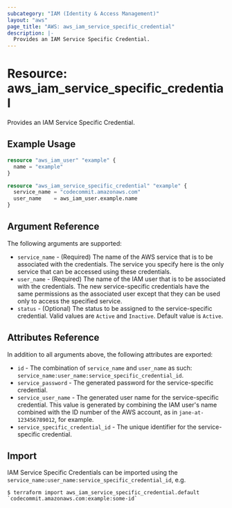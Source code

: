 ```yaml
---
subcategory: "IAM (Identity & Access Management)"
layout: "aws"
page_title: "AWS: aws_iam_service_specific_credential"
description: |-
  Provides an IAM Service Specific Credential.
---
```


# Resource: aws_iam_service_specific_credential

Provides an IAM Service Specific Credential.

## Example Usage

```terraform
resource "aws_iam_user" "example" {
  name = "example"
}

resource "aws_iam_service_specific_credential" "example" {
  service_name = "codecommit.amazonaws.com"
  user_name    = aws_iam_user.example.name
}
```

## Argument Reference

The following arguments are supported:

* `service_name` - (Required) The name of the AWS service that is to be associated with the credentials. The service you specify here is the only service that can be accessed using these credentials.
* `user_name` - (Required) The name of the IAM user that is to be associated with the credentials. The new service-specific credentials have the same permissions as the associated user except that they can be used only to access the specified service.
* `status` - (Optional) The status to be assigned to the service-specific credential. Valid values are `Active` and `Inactive`. Default value is `Active`.

## Attributes Reference

In addition to all arguments above, the following attributes are exported:

* `id` - The combination of `service_name` and `user_name` as such: `service_name:user_name:service_specific_credential_id`.
* `service_password` - The generated password for the service-specific credential.
* `service_user_name` - The generated user name for the service-specific credential. This value is generated by combining the IAM user's name combined with the ID number of the AWS account, as in `jane-at-123456789012`, for example.
* `service_specific_credential_id` - The unique identifier for the service-specific credential.

## Import

IAM Service Specific Credentials can be imported using the `service_name:user_name:service_specific_credential_id`, e.g.

```
$ terraform import aws_iam_service_specific_credential.default `codecommit.amazonaws.com:example:some-id`
```
